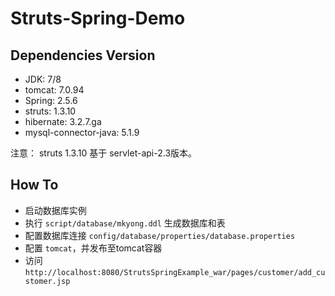 # Struts-Spring-Demo
## Dependencies Version

- JDK: 7/8
- tomcat: 7.0.94
- Spring: 2.5.6
- struts: 1.3.10
- hibernate: 3.2.7.ga
- mysql-connector-java: 5.1.9

注意： struts 1.3.10 基于 servlet-api-2.3版本。

## How To

- 启动数据库实例
- 执行 `script/database/mkyong.ddl` 生成数据库和表
- 配置数据库连接 `config/database/properties/database.properties`
- 配置 `tomcat`，并发布至tomcat容器
- 访问 `http://localhost:8080/StrutsSpringExample_war/pages/customer/add_customer.jsp`